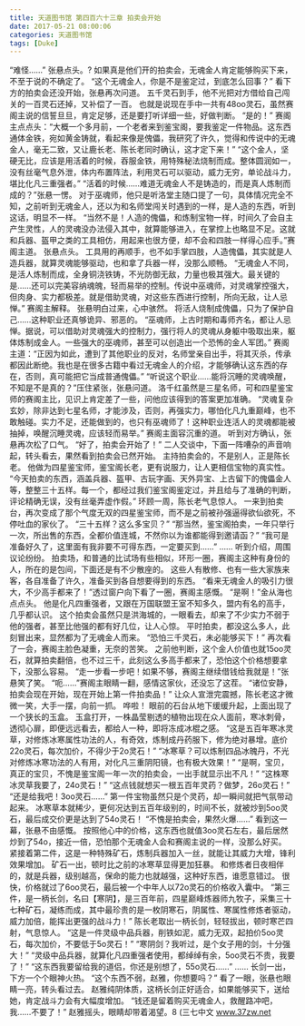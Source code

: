```yaml
---
title: 天道图书馆 第四百六十三章 拍卖会开始
date: 2017-05-21 08:00:06
categories: 天道图书馆
tags: [Duke]
---
```


“难怪……”
张悬点头。?
如果真是他们开的拍卖会，无魂金人肯定能够购买下来，不至于说的不确定了。
“这个无魂金人，你是不是鉴定过，到底怎么回事？”
看下方的拍卖会还没开始，张悬再次问道。
五千灵石到手，他不光把对方借给自己闯关的一百灵石还掉，又补偿了一百。
也就是说现在手中一共有48oo灵石，虽然赛阁主说的信誓旦旦，肯定足够，还是要打听详细一些，好做判断。
“是的！”
赛阁主点点头：“大概一个多月前，一个老者来到鉴宝阁，要我鉴定一件物品。这东西通体金铁，宛如黄金铸就，看起来像是傀儡，我研究了许久，觉得和传说中的无魂金人，毫无二致，又让鹿长老、陈长老同时确认，这才定下来！”
“这个金人，坚硬无比，应该是用活着的时候，吞服金铁，用特殊秘法烧制而成。整体圆润如一，没有丝毫气息外泄，体内布置阵法，利用灵石可以驱动，威力无穷，单论战斗力，堪比化凡三重强者。”
“活着的时候……难道无魂金人不是铸造的，而是真人炼制而成的？”张悬一愣。
对于巫魂师，他只是听洛堂主随口提了一句，具体情况完全不知，之前听到无魂金人，还以为和名师堂闯关时遇到的一样，是人造的东西，听到这话，明显不一样。
“当然不是！人造的傀儡，和炼制宝物一样，时间久了会自主产生灵性，人的灵魂没办法侵入其中，就算能够进入，在掌控上也略显不足。这就和兵器、盔甲之类的工具相仿，用起来也很方便，却不会和四肢一样得心应手。”赛阁主道。
张悬点头。
工具用的再顺手，也不如手掌四肢，人造傀儡，其实就是人造兵器，就算灵魂能够驱动，也和拿了兵器一样，没那么顺畅。
“无魂金人不同，是活人炼制而成，全身铜浇铁铸，不光防御无敌，力量也极其强大。最关键的是……还可以完美容纳魂魄，轻而易举的控制。传说中巫魂师，对灵魂掌控强大，但肉身、实力都极差。就是借助灵魂，对这些东西进行控制，所向无敌，让人忌惮。”
赛阁主解释。
张悬明白过来，心中骇然。
将活人烧制成傀儡，只为了保护自己……这种职业还真够诡异、邪恶的。
“巫魂师，上古时期和毒师齐名，都让人忌惮。据说，可以借助对灵魂强大的控制力，强行将人的灵魂从身躯中吸取出来，躯体炼制成金人。一些强大的巫魂师，甚至可以创造出一个恐怖的金人军团。”
赛阁主道：“正因为如此，遭到了其他职业的反对，名师堂亲自出手，将其灭杀，传承都因此断绝。我也是在很多古籍中看过无魂金人的介绍，才能够确认这东西的存在，否则，真可能把它当成普通傀儡。”
“听说这个职业……能将沉睡的灵魂唤醒，不知是不是真的？”压住紧张，张悬问道。
洛千红虽然是三星名师，可和四星鉴宝师的赛阁主比，见识上肯定差了一些，问他应该得到的答案更加准确。
“灵魂复杂玄妙，除非达到七星名师，才能涉及，否则，再强实力，哪怕化凡九重巅峰，也不敢触碰。实力不足，还能做到的，也只有巫魂师了！这种职业连活人的灵魂都能被抽掉，唤醒沉睡灵魂，应该轻而易举。”
赛阁主面容沉重的道。
听到对方确认，张悬再次松了口气。
“好了，拍卖会开始了！”
二人交谈中，下面一阵嘈杂的声音响起，转头看去，果然看到拍卖会已然开始。
主持拍卖会的，不是别人，正是陈长老。
他做为四星鉴宝师，鉴宝阁长老，更有说服力，让人更相信宝物的真实性。
“今天拍卖的东西，涵盖兵器、盔甲、古玩字画、天外异宝、上古留下的傀儡金人等，整整三十五样。每一个，都经过我们鉴宝阁鉴定过，并且给与了准确的判断，评论精确无误，没有丝毫弄虚作假。”
环顾一周，陈长老气息惊人。
一来到拍卖台，再次变成了那个气度无双的四星鉴宝师，而不是之前被孙强逼得欲仙欲死，不停吐血的家伙了。
“三十五样？这么多宝贝？”
“那当然，鉴宝阁拍卖，一年只举行一次，所出售的东西，全都价值连城，不然你以为谁都能得到邀请函？”
“我可是准备好久了，这里面有我非要不可得东西，一定要买到……”
……
听到介绍，周围议论纷纷。
拍卖场，和普通的比试场有些相似，环形一圈，赛阁主这种有身份的人，所在的是包间，下面还是有不少散座的。
这些人有散修、也有一些大家族来客，各自准备了许久，准备买到各自想要得到的东西。
“看来无魂金人的吸引力很大，不少高手都来了！”透过窗户向下看了一圈，赛阁主感慨。
“是啊！”金从海也点点头。
他是化凡四重强者，又跟在万国联盟王室不知多久，盟内有名的高手，几乎都认识。
这个拍卖会虽然只是洪海城的，一眼看去，却来了不少实力不弱于他的强者，甚至比他强的都有好几位，让人心惊。
平时拍卖，都没这么多人，此刻冒出来，显然都为了无魂金人而来。
“恐怕三千灵石，未必能够买下！”
再次看了一会，赛阁主脸色凝重，无奈的苦笑。
之前他判断，这个金人价值也就15oo灵石，就算拍卖翻倍，也不过三千，此刻这么多高手都来了，恐怕这个价格想要拿下，没那么容易。
“走一步看一步吧！如果不够，赛阁主继续借钱给我就是！”张悬笑了笑。
“呃……”赛阁主眼睛一翻，感情这家伙，还没忘了这茬。
“诸位安静，拍卖会现在开始，现在开始上第一件拍卖品！”
让众人宣泄完震撼，陈长老这才微微一笑，大手一摆，向前一抓。
哗啦！
眼前的石台从地下缓缓升起，上面出现了一个狭长的玉盒。
玉盒打开，一株晶莹剔透的植物出现在众人面前，寒冰刺骨，透彻心扉，即便远远看去，都给人一种，即将冻成冰棍之感。
“这是五百年寒冰灵草，对修炼冰寒属性功法的人，有奇效，炼制成丹药服下，修为绝对暴增。底价22o灵石，每次加价，不得少于2o灵石！”
“冰寒草？可以炼制四品冰魄丹，不光对修炼冰寒功法的人有用，对化凡三重阴阳镜，也有极大效果！”
“是啊，宝贝，真正的宝贝，不愧是鉴宝阁一年一次的拍卖会，一出手就显示出不凡！”
“这株寒冰灵草我要了，24o灵石！”
“这点钱就想买一根五百年灵药？做梦，26o灵石！”
“还是给我吧！3oo灵石……”
第一件宝物虽然只是个灵药，却一瞬间就把气氛带动起来。
冰寒草本就稀少，更何况达到五百年级别的，时间不长，就被炒到5oo灵石，最后成交价更是达到了54o灵石！
“不愧是拍卖会，果然火爆……”
看到这一幕，张悬不由感慨。
按照他心中的价格，这东西也就值3oo灵石左右，最后居然炒到了54o，接近一倍，恐怕那个无魂金人会和赛阁主说的一样，没那么好买。
紧接着第二件，这是一种特殊矿石，炼制兵器加入一丝，就能让其威力大增，锋利效果增加。
矿石一出，顿时比之前的冰寒草显得更加狂暴。
和修炼者日夜相伴的，就是兵器，级别越高，保命的能力也就越强，这种好东西，谁愿意错过。
很快，价格就过了6oo灵石，最后被一个中年人以72o灵石的价格收入囊中。
“第三件，是一柄长剑，名曰【寒阴】，是三百年前，四星巅峰炼器师九牧子，采集三十七种矿石，凝练而成，其中最珍贵的是一枚阴寒石，阴属性、寒属性修炼者驱动，威力加倍，能挥出更强的战斗力！”
陈长老取出一柄长剑，轻轻拔出，顿时寒芒四射，气息惊人。
“这是一件灵级中品兵器，削铁如泥，威力无双，起拍价5oo灵石，每次加价，不要低于5o灵石！”
“寒阴剑？我听过，是个女子用的剑，十分强大！”
“灵级中品兵器，就算化凡四重强者使用，都绰绰有余，5oo灵石不贵，我要了！”
“这东西我要留给我的道侣，你还是别想了，55o灵石……”
……
长剑一出，下方一个个眼神火热。
“这个东西不弱，赵雅，你想要吗？”
看了一眼，张悬也眼睛一亮，转头看过去。
赵雅纯阴体质，这柄长剑正好适合，如果能够买下，送给她，肯定战斗力会有大幅度增加。
“钱还是留着购买无魂金人，救醒路冲吧，我……不要了！”
赵雅摇头，眼睛却带着渴望。8
(三七中文 www.37zw.net